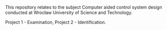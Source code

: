 This repository relates to the subject Computer aided control system design conducted at Wrocław University of Science and Technology.

Project 1 - Examination,
Project 2 - Identification.
